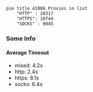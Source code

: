 
```mermaid
pie title 41006 Proxies in list
    "HTTP" : 28317
    "HTTPS": 10744
    "SOCKS" : 9045
```

### Some Info
#### Average Timeout

- mixed: 4.2s
- http: 2.4s
- https: 8.1s
- socks: 6.4s